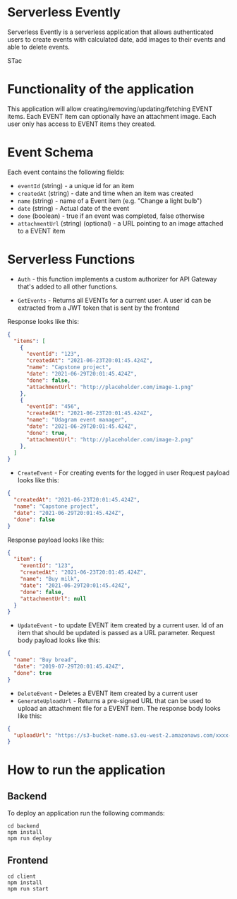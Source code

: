 # Serverless Evently

Serverless Evently is a serverless application that allows authenticated users to create events with calculated date, add images to their events and able to delete events.

STac

# Functionality of the application

This application will allow creating/removing/updating/fetching EVENT items. Each EVENT item can optionally have an attachment image. Each user only has access to EVENT items they created.

# Event Schema

Each event contains the following fields:

* `eventId` (string) - a unique id for an item
* `createdAt` (string) - date and time when an item was created
* `name` (string) - name of a Event item (e.g. "Change a light bulb")
* `date` (string) - Actual date of the event
* `done` (boolean) - true if an event was completed, false otherwise
* `attachmentUrl` (string) (optional) - a URL pointing to an image attached to a EVENT item


# Serverless Functions
* `Auth` - this function implements a custom authorizer for API Gateway that's added to all other functions.

* `GetEvents` - Returns all EVENTs for a current user. A user id can be extracted from a JWT token that is sent by the frontend

Response looks like this:

```json
{
  "items": [
    {
      "eventId": "123",
      "createdAt": "2021-06-23T20:01:45.424Z",
      "name": "Capstone project",
      "date": "2021-06-29T20:01:45.424Z",
      "done": false,
      "attachmentUrl": "http://placeholder.com/image-1.png"
    },
    {
      "eventId": "456",
      "createdAt": "2021-06-23T20:01:45.424Z",
      "name": "Udagram event manager",
      "date": "2021-06-29T20:01:45.424Z",
      "done": true,
      "attachmentUrl": "http://placeholder.com/image-2.png"
    },
  ]
}
```

* `CreateEvent` - For creating events for the logged in user
Request payload looks like this:

```json
{
  "createdAt": "2021-06-23T20:01:45.424Z",
  "name": "Capstone project",
  "date": "2021-06-29T20:01:45.424Z",
  "done": false
}
```

Response payload looks like this:

```json
{
  "item": {
    "eventId": "123",
    "createdAt": "2021-06-23T20:01:45.424Z",
    "name": "Buy milk",
    "date": "2021-06-29T20:01:45.424Z",
    "done": false,
    "attachmentUrl": null
  }
}
```

* `UpdateEvent` - to update EVENT item created by a current user. 
Id of an item that should be updated is passed as a URL parameter.
Request body payload looks like this:

```json
{
  "name": "Buy bread",
  "date": "2019-07-29T20:01:45.424Z",
  "done": true
}
```


* `DeleteEvent` -  Deletes a EVENT item created by a current user
* `GenerateUploadUrl` - Returns a pre-signed URL that can be used to upload an attachment file for a EVENT item.
The response body looks like this:

```json
{
  "uploadUrl": "https://s3-bucket-name.s3.eu-west-2.amazonaws.com/xxxx-xxxxx-xxxxx-xxxx"
}
```
# How to run the application

## Backend

To deploy an application run the following commands:

```
cd backend
npm install
npm run deploy
```

## Frontend

```
cd client
npm install
npm run start
```
